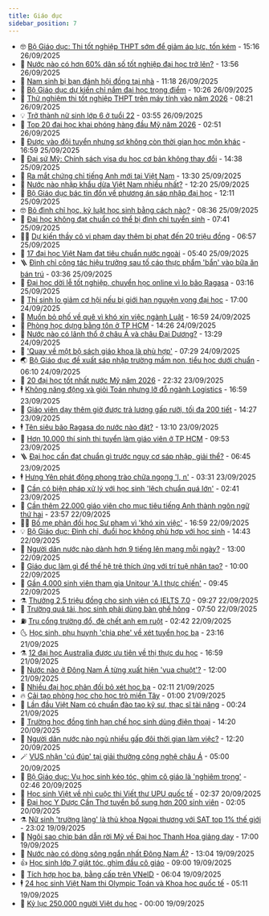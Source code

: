 ```yaml
---
title: Giáo dục
sidebar_position: 7
---
```


<!-- vnexpress-giao-duc:START -->
- 🤓 [Bộ Giáo dục: Thi tốt nghiệp THPT sớm để giảm áp lực, tốn kém](https://vnexpress.net/bo-giao-duc-thi-tot-nghiep-thpt-som-de-giam-ap-luc-ton-kem-4944179.html) - 15:16 26/09/2025
- 🦆 [Nước nào có hơn 60% dân số tốt nghiệp đại học trở lên?](https://vnexpress.net/nuoc-nao-co-hon-60-dan-so-tot-nghiep-dai-hoc-tro-len-4943620.html) - 13:56 26/09/2025
- 🦩 [Nam sinh bị bạn đánh hội đồng tại nhà](https://vnexpress.net/nam-sinh-bi-ban-danh-hoi-dong-tai-nha-4944098.html) - 11:18 26/09/2025
- 🌮 [Bộ Giáo dục dự kiến chỉ nắm đại học trọng điểm](https://vnexpress.net/bo-giao-duc-du-kien-chi-nam-dai-hoc-trong-diem-4944133.html) - 10:26 26/09/2025
- 🔭 [Thử nghiệm thi tốt nghiệp THPT trên máy tính vào năm 2026](https://vnexpress.net/thu-nghiem-thi-tot-nghiep-thpt-tren-may-tinh-vao-nam-2026-4944049.html) - 08:21 26/09/2025
- 💡 [Trở thành nữ sinh lớp 6 ở tuổi 22](https://vnexpress.net/tro-thanh-nu-sinh-lop-6-o-tuoi-22-4941201.html) - 03:55 26/09/2025
- 🥰 [Top 20 đại học khai phóng hàng đầu Mỹ năm 2026](https://vnexpress.net/top-20-dai-hoc-khai-phong-hang-dau-my-nam-2026-4943881.html) - 02:51 26/09/2025
- 🐲 [Được vào đội tuyển nhưng sợ không còn thời gian học môn khác](https://vnexpress.net/duoc-vao-doi-tuyen-nhung-so-khong-con-thoi-gian-hoc-mon-khac-4942568.html) - 16:59 25/09/2025
- 🦒 [Đại sứ Mỹ: Chính sách visa du học cơ bản không thay đổi](https://vnexpress.net/dai-su-my-chinh-sach-visa-du-hoc-co-ban-khong-thay-doi-4943671.html) - 14:38 25/09/2025
- 🦆 [Ra mắt chứng chỉ tiếng Anh mới tại Việt Nam](https://vnexpress.net/ra-mat-chung-chi-tieng-anh-moi-tai-viet-nam-4943729.html) - 13:30 25/09/2025
- 🧰 [Nước nào nhập khẩu dừa Việt Nam nhiều nhất?](https://vnexpress.net/nuoc-nao-nhap-khau-dua-viet-nam-nhieu-nhat-4943676.html) - 12:20 25/09/2025
- 🐘 [Bộ Giáo dục bác tin đồn về phương án sáp nhập đại học](https://vnexpress.net/bo-giao-duc-bac-tin-don-ve-phuong-an-sap-nhap-dai-hoc-4943727.html) - 12:11 25/09/2025
- 🤓 [Bỏ đình chỉ học, kỷ luật học sinh bằng cách nào?](https://vnexpress.net/bo-dinh-chi-hoc-ky-luat-hoc-sinh-bang-cach-nao-4943218.html) - 08:36 25/09/2025
- 🧰 [Đại học không đạt chuẩn có thể bị đình chỉ tuyển sinh](https://vnexpress.net/dai-hoc-khong-dat-chuan-co-the-bi-dinh-chi-tuyen-sinh-4943480.html) - 07:41 25/09/2025
- 🧑‍💻 [Dự kiến thầy cô vi phạm dạy thêm bị phạt đến 20 triệu đồng](https://vnexpress.net/du-kien-thay-co-vi-pham-day-them-bi-phat-den-20-trieu-dong-4943586.html) - 06:57 25/09/2025
- 🫶 [17 đại học Việt Nam đạt tiêu chuẩn nước ngoài](https://vnexpress.net/17-dai-hoc-viet-nam-dat-tieu-chuan-nuoc-ngoai-4943570.html) - 05:40 25/09/2025
- 🪜 [Đình chỉ công tác hiệu trưởng sau tố cáo thực phẩm &#39;bẩn&#39; vào bữa ăn bán trú](https://vnexpress.net/thuc-pham-ban-4943452.html) - 03:36 25/09/2025
- 🎊 [Đại học dời lễ tốt nghiệp, chuyển học online vì lo bão Ragasa](https://vnexpress.net/dai-hoc-doi-le-tot-nghiep-chuyen-hoc-online-vi-lo-bao-ragasa-4943446.html) - 03:16 25/09/2025
- 🧐 [Thí sinh lo giảm cơ hội nếu bị giới hạn nguyện vọng đại học](https://vnexpress.net/thi-sinh-lo-giam-co-hoi-neu-bi-gioi-han-nguyen-vong-dai-hoc-4942751.html) - 17:00 24/09/2025
- 🌈 [Muốn bỏ phố về quê vì khó xin việc ngành Luật](https://vnexpress.net/muon-bo-pho-ve-que-vi-kho-xin-viec-nganh-luat-4942574.html) - 16:59 24/09/2025
- 🥰 [Phòng học dựng bằng tôn ở TP HCM](https://vnexpress.net/phong-hoc-dung-bang-ton-o-tp-hcm-4943246.html) - 14:26 24/09/2025
- 🎡 [Nước nào có lãnh thổ ở châu Á và châu Đại Dương?](https://vnexpress.net/nuoc-nao-co-lanh-tho-o-chau-a-va-chau-dai-duong-4943258.html) - 13:29 24/09/2025
- 🎊 [&#39;Quay về một bộ sách giáo khoa là phù hợp&#39;](https://vnexpress.net/quay-ve-mot-bo-sach-giao-khoa-la-phu-hop-4940260.html) - 07:29 24/09/2025
- 🌏 [Bộ Giáo dục đề xuất sáp nhập trường mầm non, tiểu học dưới chuẩn](https://vnexpress.net/de-xuat-sap-nhap-truong-hoc-cua-bo-giao-duc-va-dao-tao-4943006.html) - 06:10 24/09/2025
- 🥸 [20 đại học tốt nhất nước Mỹ năm 2026](https://vnexpress.net/20-dai-hoc-tot-nhat-nuoc-my-nam-2026-4942832.html) - 22:32 23/09/2025
- 🕴 [Không năng động và giỏi Toán nhưng lỡ đỗ ngành Logistics](https://vnexpress.net/khong-nang-dong-va-gioi-toan-nhung-lo-do-nganh-logistics-4941768.html) - 16:59 23/09/2025
- 💂 [Giáo viên dạy thêm giờ được trả lương gấp rưỡi, tối đa 200 tiết](https://vnexpress.net/giao-vien-day-them-gio-duoc-tra-luong-gap-ruoi-toi-da-200-tiet-4942795.html) - 14:27 23/09/2025
- 🕴 [Tên siêu bão Ragasa do nước nào đặt?](https://vnexpress.net/ten-sieu-bao-ragasa-do-nuoc-nao-dat-4942758.html) - 13:10 23/09/2025
- 🌋 [Hơn 10.000 thí sinh thi tuyển làm giáo viên ở TP HCM](https://vnexpress.net/thong-tin-thi-tuyen-giao-vien-o-tp-hcm-2025-4942668.html) - 09:53 23/09/2025
- 🪜 [Đại học cần đạt chuẩn gì trước nguy cơ sáp nhập, giải thể?](https://vnexpress.net/dai-hoc-can-dat-chuan-gi-truoc-nguy-co-sap-nhap-giai-the-4942282.html) - 06:45 23/09/2025
- 🕴 [Hưng Yên phát động phong trào chữa ngọng &#39;l, n&#39;](https://vnexpress.net/hung-yen-phat-dong-phong-trao-chua-ngong-l-n-4942086.html) - 03:31 23/09/2025
- 🎃 [Cần có biện pháp xử lý với học sinh &#39;lệch chuẩn quá lớn&#39;](https://vnexpress.net/can-co-bien-phap-xu-ly-voi-hoc-sinh-lech-chuan-qua-lon-4942373.html) - 02:41 23/09/2025
- 🦏 [Cần thêm 22.000 giáo viên cho mục tiêu tiếng Anh thành ngôn ngữ thứ hai](https://vnexpress.net/can-them-22-000-giao-vien-cho-muc-tieu-tieng-anh-thanh-ngon-ngu-thu-hai-4942301.html) - 23:57 22/09/2025
- 🧑‍🏫 [Bố mẹ phản đối học Sư phạm vì &#39;khó xin việc&#39;](https://vnexpress.net/bo-me-phan-doi-hoc-su-pham-vi-kho-xin-viec-4941766.html) - 16:59 22/09/2025
- 💡 [Bộ Giáo dục: Đình chỉ, đuổi học không phù hợp với học sinh](https://vnexpress.net/bo-giao-duc-dinh-chi-duoi-hoc-khong-phu-hop-voi-hoc-sinh-4942228.html) - 14:43 22/09/2025
- 🐎 [Người dân nước nào dành hơn 9 tiếng lên mạng mỗi ngày?](https://vnexpress.net/nguoi-dan-nuoc-nao-danh-hon-9-tieng-len-mang-moi-ngay-4941993.html) - 13:00 22/09/2025
- 🧰 [Giáo dục làm gì để thế hệ trẻ thích ứng với trí tuệ nhân tạo?](https://vnexpress.net/giao-duc-lam-gi-de-the-he-tre-thich-ung-voi-tri-tue-nhan-tao-4942194.html) - 10:00 22/09/2025
- 🙉 [Gần 4.000 sinh viên tham gia Unitour &#39;A.I thực chiến&#39;](https://vnexpress.net/gan-4-000-sinh-vien-tham-gia-unitour-a-i-thuc-chien-4942179.html) - 09:45 22/09/2025
- ⚗️ [Thưởng 2,5 triệu đồng cho sinh viên có IELTS 7.0](https://vnexpress.net/thuong-2-5-trieu-dong-cho-sinh-vien-co-ielts-7-0-4941283.html) - 09:27 22/09/2025
- 🌝 [Trường quá tải, học sinh phải dùng bàn ghế hỏng](https://vnexpress.net/truong-qua-tai-hoc-sinh-phai-dung-ban-ghe-hong-4942012.html) - 07:50 22/09/2025
- ⛽️ [Trụ cổng trường đổ, đè chết anh em ruột](https://vnexpress.net/tru-cong-truong-do-de-chet-anh-em-ruot-4941914.html) - 02:42 22/09/2025
- 🌜 [Học sinh, phụ huynh &#39;chia phe&#39; về xét tuyển học bạ](https://vnexpress.net/hoc-sinh-phu-huynh-chia-phe-ve-xet-tuyen-hoc-ba-4941479.html) - 23:16 21/09/2025
- ⚗️ [12 đại học Australia được ưu tiên về thị thực du học](https://vnexpress.net/12-dai-hoc-australia-duoc-uu-tien-ve-thi-thuc-du-hoc-4941661.html) - 16:59 21/09/2025
- 🧰 [Nước nào ở Đông Nam Á từng xuất hiện &#39;vua chuột&#39;?](https://vnexpress.net/nuoc-nao-o-dong-nam-a-tung-xuat-hien-vua-chuot-4941738.html) - 12:00 21/09/2025
- 🤗 [Nhiều đại học phản đối bỏ xét học bạ](https://vnexpress.net/nhieu-dai-hoc-phan-doi-bo-xet-hoc-ba-4941261.html) - 02:11 21/09/2025
- 🔥 [Cải tạo phòng học cho học trò miền Tây](https://vnexpress.net/cai-tao-phong-hoc-cho-hoc-tro-mien-tay-4941583.html) - 01:00 21/09/2025
- 💪 [Lần đầu Việt Nam có chuẩn đào tạo kỹ sư, thạc sĩ tài năng](https://vnexpress.net/lan-dau-viet-nam-co-chuan-dao-tao-ky-su-thac-si-tai-nang-4941521.html) - 00:24 21/09/2025
- 💂 [Trường học đồng tình hạn chế học sinh dùng điện thoại](https://vnexpress.net/truong-hoc-dong-tinh-han-che-hoc-sinh-dung-dien-thoai-4940748.html) - 14:20 20/09/2025
- 🌮 [Người dân nước nào ngủ nhiều gấp đôi thời gian làm việc?](https://vnexpress.net/nguoi-dan-nuoc-nao-ngu-nhieu-gap-doi-thoi-gian-lam-viec-4941434.html) - 12:20 20/09/2025
- 🪄 [VUS nhận &#39;cú đúp&#39; tại giải thưởng công nghệ châu Á](https://vnexpress.net/vus-nhan-cu-dup-tai-giai-thuong-cong-nghe-chau-a-4941249.html) - 05:00 20/09/2025
- 🎡 [Bộ Giáo dục: Vụ học sinh kéo tóc, ghìm cô giáo là &#39;nghiêm trọng&#39;](https://vnexpress.net/bo-giao-duc-len-tieng-vu-nam-sinh-lop-7-thcs-dai-kim-giat-toc-hanh-hung-giao-vien-4941370.html) - 02:46 20/09/2025
- 🌈 [Học sinh Việt về nhì cuộc thi Viết thư UPU quốc tế](https://vnexpress.net/bai-thi-giai-nhi-viet-thu-upu-quoc-te-nam-2025-cua-nu-sinh-viet-4941302.html) - 02:37 20/09/2025
- 🎊 [Đại học Y Dược Cần Thơ tuyển bổ sung hơn 200 sinh viên](https://vnexpress.net/dai-hoc-y-duoc-can-tho-tuyen-bo-sung-hon-200-sinh-vien-4941266.html) - 02:05 20/09/2025
- ⚗️ [Nữ sinh &#39;trường làng&#39; là thủ khoa Ngoại thương với SAT top 1% thế giới](https://vnexpress.net/nu-sinh-truong-lang-la-thu-khoa-ngoai-thuong-voi-sat-top-1-the-gioi-4940782.html) - 23:02 19/09/2025
- 🌁 [Ngôi sao chip bán dẫn rời Mỹ về Đại học Thanh Hoa giảng dạy](https://vnexpress.net/ngoi-sao-chip-ban-dan-roi-my-ve-dai-hoc-thanh-hoa-giang-day-4940121.html) - 17:00 19/09/2025
- 🦏 [Nước nào có dòng sông ngắn nhất Đông Nam Á?](https://vnexpress.net/nuoc-nao-co-dong-song-ngan-nhat-dong-nam-a-4941234.html) - 13:04 19/09/2025
- 👍 [Học sinh lớp 7 giật tóc, ghìm đầu cô giáo](https://vnexpress.net/nam-sinh-lop-7-thcs-dai-kim-giat-toc-hanh-hung-giao-vien-4941172.html) - 09:00 19/09/2025
- 🌈 [Tích hợp học bạ, bằng cấp trên VNeID](https://vnexpress.net/tich-hop-hoc-ba-bang-cap-tren-vneid-4941049.html) - 06:04 19/09/2025
- 🕴 [24 học sinh Việt Nam thi Olympic Toán và Khoa học quốc tế](https://vnexpress.net/danh-sach-24-hoc-sinh-thi-imso-2025-4941099.html) - 05:11 19/09/2025
- 🧰 [Kỷ lục 250.000 người Việt du học](https://vnexpress.net/ky-luc-250-000-nguoi-viet-du-hoc-4940681.html) - 00:00 19/09/2025<!-- vnexpress-giao-duc:END -->
